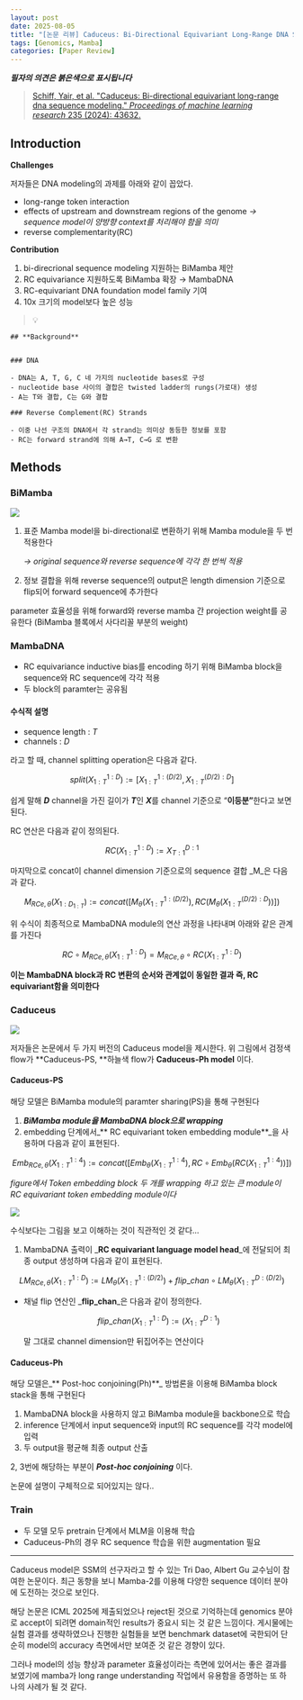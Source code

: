 ```yaml
---
layout: post
date: 2025-08-05
title: "[논문 리뷰] Caduceus: Bi-Directional Equivariant Long-Range DNA Sequence Modeling"
tags: [Genomics, Mamba]
categories: [Paper Review]
---
```


<span class="notion-red">_**필자의 의견은 붉은색으로 표시됩니다**_</span>


> [Schiff, Yair, et al. "Caduceus: Bi-directional equivariant long-range dna sequence modeling." ](https://pmc.ncbi.nlm.nih.gov/articles/PMC12189541/)[_Proceedings of machine learning research_](https://pmc.ncbi.nlm.nih.gov/articles/PMC12189541/)[ 235 (2024): 43632.](https://pmc.ncbi.nlm.nih.gov/articles/PMC12189541/)



## Introduction


**Challenges**


저자들은 DNA modeling의 과제를 아래와 같이 꼽았다.

- long-range token interaction
- effects of upstream and downstream regions of the genome 
_→ sequence model이 양방향 context를 처리해야 함을 의미_
- reverse complementarity(RC)

**Contribution**

1. bi-direcrional sequence modeling 지원하는 BiMamba 제안
1. RC equivariance 지원하도록 BiMamba 확장 → MambaDNA
1. RC-equivariant DNA foundation model family 기여
1. 10x 크기의 model보다 높은 성능

> 💡 


	## **Background**


	### DNA

	- DNA는 A, T, G, C 네 가지의 nucleotide bases로 구성
	- nucleotide base 사이의 결합은 twisted ladder의 rungs(가로대) 생성
	- A는 T와 결합, C는 G와 결합

	### Reverse Complement(RC) Strands

	- 이중 나선 구조의 DNA에서 각 strand는 의미상 동등한 정보를 포함
	- RC는 forward strand에 의해 A→T, C→G 로 변환


## Methods



### BiMamba


![](https://prod-files-secure.s3.us-west-2.amazonaws.com/542b861c-36a8-4051-84e5-8804b6728dba/2c247d59-7815-4980-99f0-8f0d21f445a7/image.png?X-Amz-Algorithm=AWS4-HMAC-SHA256&X-Amz-Content-Sha256=UNSIGNED-PAYLOAD&X-Amz-Credential=ASIAZI2LB4667BB3L6EA%2F20250827%2Fus-west-2%2Fs3%2Faws4_request&X-Amz-Date=20250827T160115Z&X-Amz-Expires=3600&X-Amz-Security-Token=IQoJb3JpZ2luX2VjEDgaCXVzLXdlc3QtMiJHMEUCIDoExxKKLgq12I%2BLXbT%2FHIGl9GDSjb8Nq3lw9%2Fmo298AAiEAqc3HI%2FdK1r9lkoSAf%2BBilBOZqK4BCj38m5bUz9kz2CAqiAQIkf%2F%2F%2F%2F%2F%2F%2F%2F%2F%2FARAAGgw2Mzc0MjMxODM4MDUiDPdxcf%2FoUkqiHgzw7SrcA2cnnLhS3KE4UVSDr5ZVFkLs6j3L%2BmZPFXebwzxon5zqmbZG09la15JTPSTKHHPx%2BK07ApvspslaULQYj9o5s1RFDSTPPlW2siGPhYf7y2GaIITTBKpeP5z7ZFDR88u2M%2FwzKhV4EpHxuehnOEtL0tomE6TxJqubXw8XTdNbVII8ZjTDhz%2BnulBz3lCxN%2F7IvlSnszo0twx9Vqn09XbUhk5KoYAFjj4zxKxgYPYODIASzOZ0x7R%2BZgl8LRGYeBS7GSJcJUOEtpSrW6ODwCBgpxZkPhI4IExbQ3hD%2BJp5NxBDSh1a5V32QBSS3zUKJh%2BcdXF2dbrpUsqApYPti51BChW8vxBGdVWIhA7clS3j4R8BwAxIYGiUY4zYizzR45%2BpN%2B2zeIOJ7PD3L2ww32EaMRtNhi10j59fFyEOXjSc0kqtscVRetgPV2VXY%2BEcjU%2FWa0isjx9XUbzsRvou5oZWNxXahf9gnsfQ%2FIzpYMh%2Bz8%2FFUyStmcEtyFhe0pDVqlAb4xAvQwlM%2BTWs2ZlsluNj3TIHP7Pj2fuEj3Zlds4XELcg5rLLZpm65H%2FG5yyICv648rxzMkkSQhPbFJFJwpB6jh%2FUXF0fIVBfBAObUkWtN3m1eXwPexm4dw0aqzcdMLfPvMUGOqUBiWwZQ0S6KX6ZjnEqla64EXpn3UxWgx8M9KK1u2gF1QRGOHxN9WG8sXMXl1gKqCWl6OC2iiPozKJdzWdVcDK5RA%2B8zNKo1yW9P4jbnLGpwe1FYD6oZMdSR03w2QGv3HMRb%2BDfgvHq0cqrgPFRXaCRqjpnk9CDl9hYkMAoJQnsMM2ajAhjSIMhpRKw3xwKx4YO6I5X5GbayFEY7pXr54lNTgMvEO9O&X-Amz-Signature=d4172c10ee27ee9f6ac01a3d08745ea1bd13d615864e44dd863a4cd7a721a820&X-Amz-SignedHeaders=host&x-amz-checksum-mode=ENABLED&x-id=GetObject)

1. 표준 Mamba model을 bi-directional로 변환하기 위해 Mamba module을 두 번 적용한다

	_→ original sequence와 reverse sequence에 각각 한 번씩 적용_

1. 정보 결합을 위해 reverse sequence의 output은 length dimension 기준으로 flip되어 forward sequence에 추가한다

parameter 효율성을 위해 forward와 reverse mamba 간 projection weight를 공유한다 (BiMamba 블록에서 사다리꼴 부분의 weight)



### MambaDNA

- RC equivariance inductive bias를 encoding 하기 위해 BiMamba block을 sequence와 RC sequence에 각각 적용
- 두 block의 paramter는 공유됨


#### 수식적 설명

- sequence length : _T_
- channels : _D_

라고 할 때,  channel splitting operation은 다음과 같다.


$$
split(X^{1:D}_{1:T}):=[X^{1:(D/2)}_{1:T},X^{(D/2):D}_{1:T}]
$$


<span class="notion-red">쉽게 말해 </span><span class="notion-red">_**D**_</span><span class="notion-red"> channel을 가진 길이가 </span><span class="notion-red">_**T**_</span><span class="notion-red">인 </span><span class="notion-red">_**X**_</span><span class="notion-red">를 channel 기준으로 “</span><span class="notion-red">**이등분”**</span><span class="notion-red">한다고 보면 된다.</span>


RC 연산은 다음과 같이 정의된다.


$$
RC(X^{1:D}_{1:T}):=X^{D:1}_{T:1}
$$


마지막으로 concat이 channel dimension 기준으로의 sequence 결합 _M_은 다음과 같다.


$$
M_{RCe,\theta}(X_{1:D_{1:T}}):=concat([M_{\theta}(X^{1:(D/2)}_{1:T}),RC(M_{\theta}(X^{(D/2):D}_{1:T}))])
$$


위 수식이 최종적으로 MambaDNA module의 연산 과정을 나타내며 아래와 같은 관계를 가진다


$$
RC\circ M_{RCe,\theta}(X^{1:D}_{1:T}) = M_{RCe,\theta} \circ RC(X^{1:D}_{1:T})
$$


**이는 MambaDNA block과 RC 변환의 순서와 관계없이 동일한 결과 즉, RC equivariant함을 의미한다**



### Caduceus


![](https://prod-files-secure.s3.us-west-2.amazonaws.com/542b861c-36a8-4051-84e5-8804b6728dba/f94a60d7-8145-473b-aef9-7c68d3ec604a/image.png?X-Amz-Algorithm=AWS4-HMAC-SHA256&X-Amz-Content-Sha256=UNSIGNED-PAYLOAD&X-Amz-Credential=ASIAZI2LB4667BB3L6EA%2F20250827%2Fus-west-2%2Fs3%2Faws4_request&X-Amz-Date=20250827T160116Z&X-Amz-Expires=3600&X-Amz-Security-Token=IQoJb3JpZ2luX2VjEDgaCXVzLXdlc3QtMiJHMEUCIDoExxKKLgq12I%2BLXbT%2FHIGl9GDSjb8Nq3lw9%2Fmo298AAiEAqc3HI%2FdK1r9lkoSAf%2BBilBOZqK4BCj38m5bUz9kz2CAqiAQIkf%2F%2F%2F%2F%2F%2F%2F%2F%2F%2FARAAGgw2Mzc0MjMxODM4MDUiDPdxcf%2FoUkqiHgzw7SrcA2cnnLhS3KE4UVSDr5ZVFkLs6j3L%2BmZPFXebwzxon5zqmbZG09la15JTPSTKHHPx%2BK07ApvspslaULQYj9o5s1RFDSTPPlW2siGPhYf7y2GaIITTBKpeP5z7ZFDR88u2M%2FwzKhV4EpHxuehnOEtL0tomE6TxJqubXw8XTdNbVII8ZjTDhz%2BnulBz3lCxN%2F7IvlSnszo0twx9Vqn09XbUhk5KoYAFjj4zxKxgYPYODIASzOZ0x7R%2BZgl8LRGYeBS7GSJcJUOEtpSrW6ODwCBgpxZkPhI4IExbQ3hD%2BJp5NxBDSh1a5V32QBSS3zUKJh%2BcdXF2dbrpUsqApYPti51BChW8vxBGdVWIhA7clS3j4R8BwAxIYGiUY4zYizzR45%2BpN%2B2zeIOJ7PD3L2ww32EaMRtNhi10j59fFyEOXjSc0kqtscVRetgPV2VXY%2BEcjU%2FWa0isjx9XUbzsRvou5oZWNxXahf9gnsfQ%2FIzpYMh%2Bz8%2FFUyStmcEtyFhe0pDVqlAb4xAvQwlM%2BTWs2ZlsluNj3TIHP7Pj2fuEj3Zlds4XELcg5rLLZpm65H%2FG5yyICv648rxzMkkSQhPbFJFJwpB6jh%2FUXF0fIVBfBAObUkWtN3m1eXwPexm4dw0aqzcdMLfPvMUGOqUBiWwZQ0S6KX6ZjnEqla64EXpn3UxWgx8M9KK1u2gF1QRGOHxN9WG8sXMXl1gKqCWl6OC2iiPozKJdzWdVcDK5RA%2B8zNKo1yW9P4jbnLGpwe1FYD6oZMdSR03w2QGv3HMRb%2BDfgvHq0cqrgPFRXaCRqjpnk9CDl9hYkMAoJQnsMM2ajAhjSIMhpRKw3xwKx4YO6I5X5GbayFEY7pXr54lNTgMvEO9O&X-Amz-Signature=b32a69636e028d5139ac3a5644c3f0d73a1c729dc5cb8f6bf89d7cb21b72956a&X-Amz-SignedHeaders=host&x-amz-checksum-mode=ENABLED&x-id=GetObject)


저자들은 논문에서 두 가지 버전의 Caduceus model을 제시한다. 위 그림에서 검정색 flow가 **Caduceus-PS, **하늘색 flow가 **Caduceus-Ph model** 이다.



#### Caduceus-PS


해당 모델은 BiMamba module의 paramter sharing(PS)을 통해 구현된다

1. _**BiMamba module을 MambaDNA block으로 wrapping**_
1. embedding 단계에서_** RC equivariant token embedding module**_을 사용하며 다음과 같이 표현된다.

$$
Emb_{RCe,\theta}(X^{1:4}_{1:T}):=concat([Emb_{\theta}(X^{1:4}_{1:T}),RC \circ Emb_{\theta}(RC(X^{1:4}_{1:T}))])
$$


_figure에서 Token embedding block 두 개를 wrapping 하고 있는 큰 module이 RC equivariant token embedding module이다_


![](https://prod-files-secure.s3.us-west-2.amazonaws.com/542b861c-36a8-4051-84e5-8804b6728dba/b175e4da-71eb-4e91-8c23-a06dabe673c9/image.png?X-Amz-Algorithm=AWS4-HMAC-SHA256&X-Amz-Content-Sha256=UNSIGNED-PAYLOAD&X-Amz-Credential=ASIAZI2LB4667BB3L6EA%2F20250827%2Fus-west-2%2Fs3%2Faws4_request&X-Amz-Date=20250827T160116Z&X-Amz-Expires=3600&X-Amz-Security-Token=IQoJb3JpZ2luX2VjEDgaCXVzLXdlc3QtMiJHMEUCIDoExxKKLgq12I%2BLXbT%2FHIGl9GDSjb8Nq3lw9%2Fmo298AAiEAqc3HI%2FdK1r9lkoSAf%2BBilBOZqK4BCj38m5bUz9kz2CAqiAQIkf%2F%2F%2F%2F%2F%2F%2F%2F%2F%2FARAAGgw2Mzc0MjMxODM4MDUiDPdxcf%2FoUkqiHgzw7SrcA2cnnLhS3KE4UVSDr5ZVFkLs6j3L%2BmZPFXebwzxon5zqmbZG09la15JTPSTKHHPx%2BK07ApvspslaULQYj9o5s1RFDSTPPlW2siGPhYf7y2GaIITTBKpeP5z7ZFDR88u2M%2FwzKhV4EpHxuehnOEtL0tomE6TxJqubXw8XTdNbVII8ZjTDhz%2BnulBz3lCxN%2F7IvlSnszo0twx9Vqn09XbUhk5KoYAFjj4zxKxgYPYODIASzOZ0x7R%2BZgl8LRGYeBS7GSJcJUOEtpSrW6ODwCBgpxZkPhI4IExbQ3hD%2BJp5NxBDSh1a5V32QBSS3zUKJh%2BcdXF2dbrpUsqApYPti51BChW8vxBGdVWIhA7clS3j4R8BwAxIYGiUY4zYizzR45%2BpN%2B2zeIOJ7PD3L2ww32EaMRtNhi10j59fFyEOXjSc0kqtscVRetgPV2VXY%2BEcjU%2FWa0isjx9XUbzsRvou5oZWNxXahf9gnsfQ%2FIzpYMh%2Bz8%2FFUyStmcEtyFhe0pDVqlAb4xAvQwlM%2BTWs2ZlsluNj3TIHP7Pj2fuEj3Zlds4XELcg5rLLZpm65H%2FG5yyICv648rxzMkkSQhPbFJFJwpB6jh%2FUXF0fIVBfBAObUkWtN3m1eXwPexm4dw0aqzcdMLfPvMUGOqUBiWwZQ0S6KX6ZjnEqla64EXpn3UxWgx8M9KK1u2gF1QRGOHxN9WG8sXMXl1gKqCWl6OC2iiPozKJdzWdVcDK5RA%2B8zNKo1yW9P4jbnLGpwe1FYD6oZMdSR03w2QGv3HMRb%2BDfgvHq0cqrgPFRXaCRqjpnk9CDl9hYkMAoJQnsMM2ajAhjSIMhpRKw3xwKx4YO6I5X5GbayFEY7pXr54lNTgMvEO9O&X-Amz-Signature=3dc45a2113eac21e4a8c3b6e38a10a7b3a204f9001c22d406233e683dfaa553b&X-Amz-SignedHeaders=host&x-amz-checksum-mode=ENABLED&x-id=GetObject)


<span class="notion-red">수식보다는 그림을 보고 이해하는 것이 직관적인 것 같다…</span>

1. MambaDNA 출력이 _**RC equivariant language model head**_에 전달되어 최종 output 생성하며 다음과 같이 표현된다.

$$
LM_{RCe,\theta}(X^{1:D}_{1:T}):= LM_{\theta}(X^{1:(D/2)}_{1:T})+flip\_chan\circ LM_{\theta}(X^{D:(D/2)}_{1:T})
$$

- 채널 flip 연산인 _**flip\_chan**_은 다음과 같이 정의한다.

	$$
	flip\_chan(X^{1:D}_{1:T}):=(X^{D:1}_{1:T})
	$$


	말 그대로 channel dimension만 뒤집어주는 연산이다



#### Caduceus-Ph


해당 모델은_** Post-hoc conjoining(Ph)**_ 방법론을 이용해 BiMamba block stack을 통해 구현된다

1. MambaDNA block을 사용하지 않고 BiMamba module을 backbone으로 학습
1. inference 단계에서 input sequence와 input의 RC sequence를 각각 model에 입력
1. 두 output을 평균해 최종 output 산출

2, 3번에 해당하는 부분이 _**Post-hoc conjoining**_ 이다.


<span class="notion-red">논문에 설명이 구체적으로 되어있지는 않다..</span>



### Train

- 두 모델 모두 pretrain 단계에서 MLM을 이용해 학습
- Caduceus-Ph의 경우 RC sequence 학습을 위한 augmentation 필요

---


<span class="notion-red">Caduceus model은 SSM의 선구자라고 할 수 있는 Tri Dao, Albert Gu 교수님이 참여한 논문이다. 최근 동향을 보니 Mamba-2를 이용해 다양한 sequence 데이터 분야에 도전하는 것으로 보인다.</span>


<span class="notion-red">해당 논문은 ICML 2025에 제출되었으나 reject된 것으로 기억하는데 genomics 분야로 accept이 되려면 domain적인 results가 중요시 되는 것 같은 느낌이다. 게시물에는 실험 결과를 생략하였으나 진행한 실험들을 보면 benchmark dataset에 국한되어 단순히 model의 accuracy 측면에서만 보여준 것 같은 경향이 있다.</span>


<span class="notion-red">그러나 model의 성능 향상과 parameter 효율성이라는 측면에 있어서는 좋은 결과를 보였기에 mamba가 long range understanding 작업에서 유용함을 증명하는 또 하나의 사례가 될 것 같다.</span>


